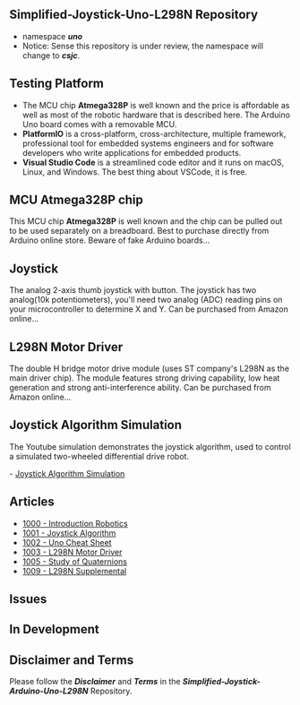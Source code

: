 ## Simplified-Joystick-Uno-L298N Repository
- namespace ***uno***
- Notice: Sense this repository is under review, the namespace will change to ***csjc***.
## Testing Platform
- The MCU chip **Atmega328P** is well known and the price is affordable as well as most of the robotic hardware that is described here. The Arduino Uno board comes with a removable MCU.
- **PlatformIO** is a cross-platform, cross-architecture, multiple framework, professional tool for embedded systems engineers and for software developers who write applications for embedded products. 
- **Visual Studio Code** is a streamlined code editor and it runs on macOS, Linux, and Windows. The best thing about VSCode, it is free.

## MCU Atmega328P chip 
This MCU chip **Atmega328P** is well known and the chip can be pulled out to be used separately on a breadboard. Best to purchase directly from Arduino online store. Beware of fake Arduino boards...

## Joystick 
The analog 2-axis thumb joystick with button. The joystick has two analog(10k potentiometers), you'll need two analog (ADC) reading pins on your microcontroller to determine X and Y. Can be purchased from Amazon online...

## L298N Motor Driver
The double H bridge motor drive module (uses ST company's L298N as the main driver chip). The module features strong driving capability, low heat generation and strong anti-interference ability. Can be purchased from Amazon online...

## Joystick Algorithm Simulation
The Youtube simulation demonstrates the joystick algorithm, used to control a simulated two-wheeled differential drive robot. 

<p align="left";>
- <a href="https://www.youtube.com/watch?v=maIHbdbDBwo&t=2s" target="_blank">Joystick Algorithm Simulation</a>
</p>

## Articles
- [1000 - Introduction Robotics](https://drive.google.com/file/d/1Dmt-Lnc2KMzl4EjL4ihP7fVtk7ZHAiGV)
- [1001 - Joystick Algorithm](https://drive.google.com/file/d/1LDAdAhGVo9aw0Ri38oj3zWppfJkAZNR3)
- [1002 - Uno Cheat Sheet](https://drive.google.com/file/d/1ol310KDfcoGWQ2CjMeH3aOgvzGBN7_cK)
- [1003 - L298N Motor Driver](https://drive.google.com/file/d/1YaN5VEbMAGPCDcwN3kG0DyclgSefXyRf)
- [1005 - Study of Quaternions](https://drive.google.com/file/d/1xQS_DkKx-wXtF7fm8C6GPfF8NV9Qoxnr)
- [1009 - L298N Supplemental](https://drive.google.com/file/d/1j1SUviVEkjZ4uBvj6zoOgvXrrAmbtQUz)

## Issues

## In Development

## Disclaimer and Terms
Please follow the ***Disclaimer*** and ***Terms*** in the ***Simplified-Joystick-Arduino-Uno-L298N*** Repository.
   
